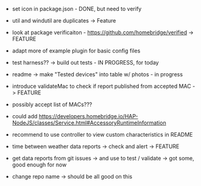 




- set icon in package.json - DONE, but need to verify


- util and windutil are duplicates -> Feature


- look at package verificaiton  - https://github.com/homebridge/verified -> FEATURE




- adapt more of example plugin for basic config files



- test harness?? -> build out tests - IN PROGRESS, for today


- readme -> make "Tested devices" into table w/ photos - in progress


- introduce validateMac to check if report published from accepted MAC -> FEATURE
- possibly accept list of MACs???


- could add https://developers.homebridge.io/HAP-NodeJS/classes/Service.html#AccessoryRuntimeInformation


- recommend to use controller to view custom characteristics in README



- time between weather data reports -> check and alert -> FEATURE



- get data reports from git issues -> and use to test / validate -> got some, good enough for now
- change repo name -> should be all good on this
